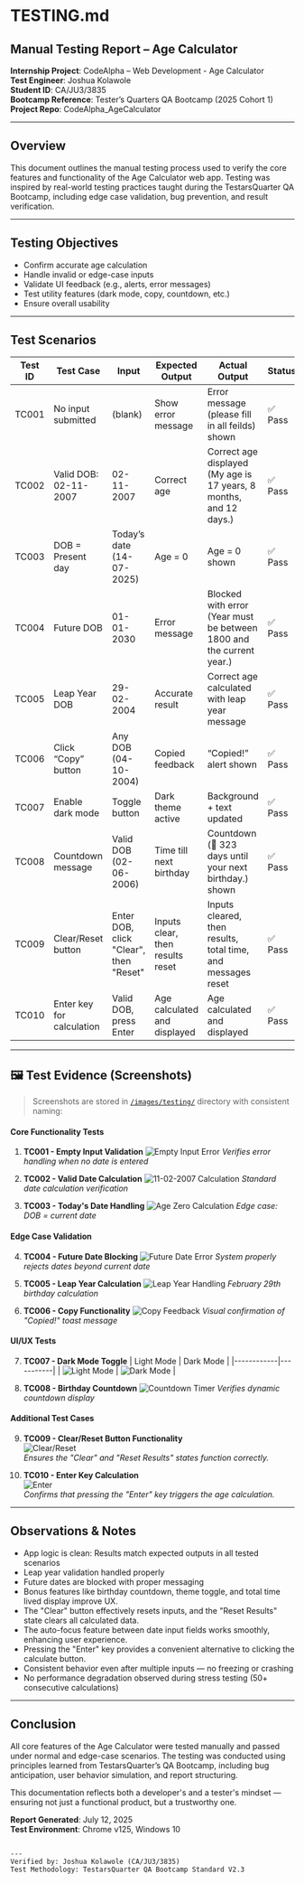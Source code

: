 # TESTING.md

## Manual Testing Report – Age Calculator

**Internship Project**: CodeAlpha – Web Development - Age Calculator    
**Test Engineer**: Joshua Kolawole  
**Student ID**: CA/JU3/3835   
**Bootcamp Reference**: Tester’s Quarters QA Bootcamp (2025 Cohort 1)   
**Project Repo**: CodeAlpha_AgeCalculator

---

## Overview

This document outlines the manual testing process used to verify the core features and functionality of the Age Calculator web app. Testing was inspired by real-world testing practices taught during the TestarsQuarter QA Bootcamp, including edge case validation, bug prevention, and result verification.

---

## Testing Objectives

- Confirm accurate age calculation
- Handle invalid or edge-case inputs
- Validate UI feedback (e.g., alerts, error messages)
- Test utility features (dark mode, copy, countdown, etc.)
- Ensure overall usability

---

## Test Scenarios

| Test ID | Test Case | Input | Expected Output | Actual Output | Status |
|---------|------------------------|-----------------|---------------------------------|-----------------------------|--------|
| TC001 | No input submitted | (blank) | Show error message | Error message (please fill in all feilds) shown | ✅ Pass |
| TC002 | Valid DOB: 02-11-2007 | 02-11-2007 | Correct age | Correct age displayed (My age is 17 years, 8 months, and 12 days.) | ✅ Pass |
| TC003 | DOB = Present day | Today’s date (14-07-2025) | Age = 0 | Age = 0 shown | ✅ Pass |
| TC004 | Future DOB | 01-01-2030 | Error message | Blocked with error (Year must be between 1800 and the current year.) | ✅ Pass |
| TC005 | Leap Year DOB | 29-02-2004 | Accurate result | Correct age calculated with leap year message | ✅ Pass |
| TC006 | Click “Copy” button | Any DOB (04-10-2004) | Copied feedback | “Copied!” alert shown | ✅ Pass |
| TC007 | Enable dark mode | Toggle button | Dark theme active | Background + text updated | ✅ Pass |
| TC008 | Countdown message | Valid DOB (02-06-2006) | Time till next birthday | Countdown (🎂 323 days until your next birthday.) shown | ✅ Pass |
| TC009 | Clear/Reset button | Enter DOB, click "Clear", then "Reset" | Inputs clear, then results reset | Inputs cleared, then results, total time, and messages reset | ✅ Pass |
| TC010 | Enter key for calculation | Valid DOB, press Enter | Age calculated and displayed | Age calculated and displayed | ✅ Pass |

---

## 🖼️ Test Evidence (Screenshots)

> Screenshots are stored in [`/images/testing/`](/images/testing/) directory with consistent naming:

#### Core Functionality Tests

1.  **TC001 - Empty Input Validation**
    ![Empty Input Error](/images/testing/tc01-empty.png)
    *Verifies error handling when no date is entered*

2.  **TC002 - Valid Date Calculation**
    ![11-02-2007 Calculation](/images/testing/tc02-valid.png)
    *Standard date calculation verification*

3.  **TC003 - Today's Date Handling**
    ![Age Zero Calculation](/images/testing/tc03-today.png)
    *Edge case: DOB = current date*

#### Edge Case Validation

4.  **TC004 - Future Date Blocking**
    ![Future Date Error](/images/testing/tc04-future.png)
    *System properly rejects dates beyond current date*

5.  **TC005 - Leap Year Calculation**
    ![Leap Year Handling](/images/testing/tc05-leap.png)
    *February 29th birthday calculation*

6.  **TC006 - Copy Functionality**
    ![Copy Feedback](/images/testing/tc06-copy.png)
    *Visual confirmation of "Copied!" toast message*

#### UI/UX Tests

7.  **TC007 - Dark Mode Toggle**
    | Light Mode | Dark Mode |
    |------------|-----------|
    | ![Light Mode](/images/testing/tc07-light.png) | ![Dark Mode](/images/testing/tc07-dark.png) |

8.  **TC008 - Birthday Countdown**
    ![Countdown Timer](/images/testing/tc08-countdown.png)
    *Verifies dynamic countdown display*

#### Additional Test Cases

9.  **TC009 - Clear/Reset Button Functionality**   
    ![Clear/Reset](/images/testing/tc09-clear-reset.png)    
    *Ensures the "Clear" and "Reset Results" states function correctly.*

10. **TC010 - Enter Key Calculation**  
    ![Enter](/images/testing/tc10-enter.png)    
    *Confirms that pressing the "Enter" key triggers the age calculation.*

---

## Observations & Notes

- App logic is clean: Results match expected outputs in all tested scenarios
- Leap year validation handled properly
- Future dates are blocked with proper messaging
- Bonus features like birthday countdown, theme toggle, and total time lived display improve UX.
- The "Clear" button effectively resets inputs, and the "Reset Results" state clears all calculated data.
- The auto-focus feature between date input fields works smoothly, enhancing user experience.
- Pressing the "Enter" key provides a convenient alternative to clicking the calculate button.
- Consistent behavior even after multiple inputs — no freezing or crashing
- No performance degradation observed during stress testing (50+ consecutive calculations)

---

## Conclusion

All core features of the Age Calculator were tested manually and passed under normal and edge-case scenarios. The testing was conducted using principles learned from TestarsQuarter’s QA Bootcamp, including bug anticipation, user behavior simulation, and report structuring.

This documentation reflects both a developer's and a tester's mindset — ensuring not just a functional product, but a trustworthy one.

**Report Generated**: July 12, 2025  
**Test Environment**: Chrome v125, Windows 10
```

---  
Verified by: Joshua Kolawole (CA/JU3/3835)
Test Methodology: TestarsQuarter QA Bootcamp Standard V2.3